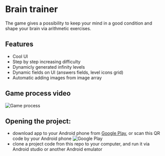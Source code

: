 # Brain trainer
   The game gives a possibility to keep your mind in a good condition and shape your brain via arithmetic exercises.

## Features
* Cool UI
* Step by step increasing difficulty
* Dynamicly generated infinity levels
* Dynamic fields on UI (answers fields, level icons grid)
* Automatic adding images from image array

## Game process video
![Game process](https://github.com/Harnet69/Brain-trainer/blob/master/app/GitHubFiles/brain-trainer-video_new.gif)

## Opening the project:
* download app to your Android phone from [Google Play](https://play.google.com/store/apps/details?id=com.harnet.braintrainer), or scan this QR code by your Android phone
![Google Play](https://github.com/Harnet69/Location/blob/master/app/GitHubMediaFile/brainTrainerGooglePlay.png)
* clone a project code fron this repo to your computer, and run it via Android studio or another Android emulator
